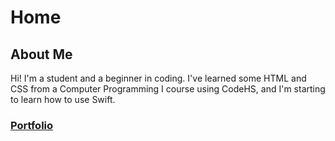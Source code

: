 # Home
## About Me
Hi! I'm a student and a beginner in coding. I've learned some HTML and CSS from a Computer Programming I course using CodeHS, and I'm starting to learn  how to use Swift.

### [Portfolio](portfolio/port.md)
 
